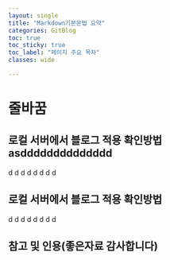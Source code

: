 ```yaml
---
layout: single
title: "Markdown기본문법 요약"
categories: GitBlog
toc: true
toc_sticky: true
toc_label: "페이지 주요 목차"
classes: wide

---
```


# 줄바꿈




## 로컬 서버에서 블로그 적용 확인방법  asdddddddddddddd


d
d
d
d
d
d
d
d  
  
## 로컬 서버에서 블로그 적용 확인방법

d
d
d
d
d
d
d
d  
  

## 참고 및 인용(좋은자료 감사합니다)

